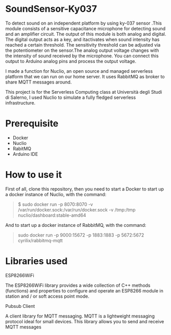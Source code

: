 # SoundSensor-Ky037

To detect sound on an independent platform by using ky-037 sensor .This module consists of a sensitive capacitance microphone for detecting sound and an amplifier circuit. The output of this module is both analog and digital. The digital output acts as a key, and itactivates when sound intensity has reached a certain threshold. The sensitivity threshold can be adjusted via the potentiometer on the sensor.The analog output voltage changes with the intensity of sound received by the microphone. You can connect this output to Arduino analog pins and process the output voltage.

I made a function  for Nuclio, an open source and managed serverless platform that we can run on our home server. It uses RabbitMQ as broker to share MQTT messages around.

This project is for the Serverless Computing class at Università degli Studi di Salerno, I used Nuclio to simulate a fully fledged serverless infrastructure.

# Prerequisite

- Docker
- Nuclio
- RabitMQ
- Arduino IDE

 # How to use it
 
 First of all, clone this repository, then you need to start a Docker to start up a docker instance of Nuclio, with the command:
 
 > $ sudo docker run -p 8070:8070 -v /var/run/docker.sock:/var/run/docker.sock -v /tmp:/tmp nuclio/dashboard:stable-amd64
 
 And to start up a docker instance of RabbitMQ, with the command:

> sudo docker run -p 9000:15672 -p 1883:1883 -p 5672:5672 cyrilix/rabbitmq-mqtt

# Libraries used

ESP8266WiFi

The ESP8266WiFi library provides a wide collection of C++ methods (functions) and properties to configure and operate an ESP8266 module in station and / or soft access point mode.

Pubsub Client

A client library for MQTT messaging. MQTT is a lightweight messaging protocol ideal for small devices. This library allows you to send and receive MQTT messages





